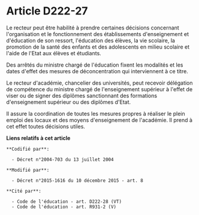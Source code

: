 # Article D222-27

Le recteur peut être habilité à prendre certaines décisions concernant l'organisation et le fonctionnement des établissements
d'enseignement et d'éducation de son ressort, l'éducation des élèves, la vie scolaire, la promotion de la santé des enfants
et des adolescents en milieu scolaire et l'aide de l'Etat aux élèves et étudiants.

Des arrêtés du ministre chargé de l'éducation fixent les modalités et les dates d'effet des mesures de déconcentration qui
interviennent à ce titre.

Le recteur d'académie, chancelier des universités, peut recevoir délégation de compétence du ministre chargé de
l'enseignement supérieur à l'effet de viser ou de signer des diplômes sanctionnant des formations d'enseignement supérieur ou
des diplômes d'Etat.

Il assure la coordination de toutes les mesures propres à réaliser le plein emploi des locaux et des moyens d'enseignement de
l'académie. Il prend à cet effet toutes décisions utiles.

**Liens relatifs à cet article**

	**Codifié par**:

	  - Décret n°2004-703 du 13 juillet 2004

	**Modifié par**:

	  - Décret n°2015-1616 du 10 décembre 2015 - art. 8

	**Cité par**:

	  - Code de l'éducation - art. D222-28 (VT)
	  - Code de l'éducation - art. R931-2 (V)
